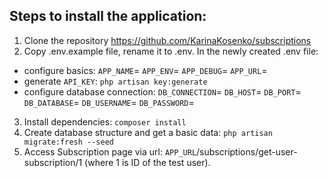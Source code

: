 ## Steps to install the application:

1. Clone the repository https://github.com/KarinaKosenko/subscriptions
2. Copy .env.example file, rename it to .env. In the newly created .env file:
- configure basics:
  `APP_NAME`=
  `APP_ENV`=
  `APP_DEBUG`=
  `APP_URL`=
- generate `API_KEY`: `php artisan key:generate`
- configure database connection:
   `DB_CONNECTION`=
   `DB_HOST`=
   `DB_PORT`=
   `DB_DATABASE`=
   `DB_USERNAME`=
   `DB_PASSWORD`=
3. Install dependencies: `composer install`
4. Create database structure and get a basic data: `php artisan migrate:fresh --seed`
5. Access Subscription page via url: `APP_URL`/subscriptions/get-user-subscription/1 (where 1 is ID of the test user).
